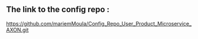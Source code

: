 ## The link to the config repo :
https://github.com/mariemMoula/Config_Repo_User_Product_Microservice_AXON.git
